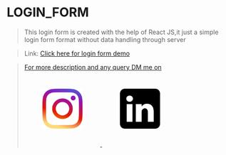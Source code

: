 # LOGIN_FORM

> This login form is created with the help of React JS,it just a simple login form format without data handling through server

> Link: <a  href= "https://login-forms.vercel.app/" >Click here for login form demo</br>

> For more description and any query DM me on<br/><a  href= "https://www.instagram.com/electro_react/"  target="_blank" ><img src="./src/readme_docs/instagram.png" width="90" height="90" style="padding:40px" /> <a href= "https://www.linkedin.com/in/yogesh-rana-992a25166/"  target="_blank" > <img src="./src/readme_docs/linkdin.png" width="90" height="90" style="padding:40px"/>
